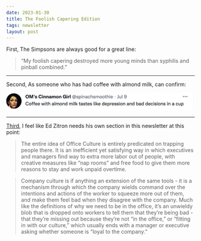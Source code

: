 ```yaml
---
date: 2023-01-30
title: The Foolish Capering Edition
tags: newsletter
layout: post
---
```


First, The Simpsons are always good for a great line:

> “My foolish capering destroyed more young minds than syphilis and pinball combined.”

---

Second, As someone who has had coffee with almond milk, can confirm:

![coffeealmondmilk.png](https://raw.githubusercontent.com/muneer78/muneer78.github.io/master/images/coffeealmondmilk.png)

---

[Third](https://ez.substack.com/p/office-and-company-culture-are-bullshit?s=w), I feel like Ed Zitron needs his own section in this newsletter at this point:

> The entire idea of Office Culture is entirely predicated on trapping people there. It is an inefficient yet satisfying way in which executives and managers find way to extra more labor out of people, with creative measures like “nap rooms” and free food to give them more reasons to stay and work unpaid overtime.

> Company culture is if anything an extension of the same tools - it is a mechanism through which the company wields command over the intentions and actions of the worker to squeeze more out of them, and make them feel bad when they disagree with the company. Much like the definitions of why we need to be in the office, it’s an unwieldy blob that is dropped onto workers to tell them that they’re being bad - that they’re missing out because they’re not “in the office,” or “fitting in with our culture,” which usually ends with a manager or executive asking whether someone is “loyal to the company.”
